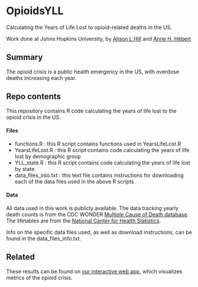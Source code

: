 # OpioidsYLL
Calculating the Years of Life Lost to opioid-related deaths in the US.

Work done at Johns Hopkins University, by <a href="https://alsnhll.github.io">Alison L Hill</a> and <a href="https://annehebert.github.io">Anne H. Hébert</a>

## Summary
The opioid crisis is a public health emergency in the US, with overdose deaths increasing each year.

## Repo contents
This repository contains R code calculating the years of life lost to the opioid crisis in the US. 

#### Files
<ul>
  <li>functions.R : this R script contains functions used in YearsLifeLost.R </li>
  <li>YearsLifeLost.R : this R script contains code calculating the years of life lost by demographic group </li>
  <li>YLL_state.R : this R script contains code calculating the years of life lost by state </li>
  <li>data_files_into.txt : this text file contains instructions for downloading each of the data files used in the above R scripts</li>
</ul>

#### Data
All data used in this work is publicly available. The data tracking yearly death counts is from the CDC WONDER <a href="https://wonder.cdc.gov/mcd-icd10-expanded.html">Multiple Cause of Death database</a>. The lifetables are from the <a href="https://www.cdc.gov/nchs/nvss/life-expectancy.htm">National Center for Health Statistics</a>.

Info on the specific data files used, as well as download instructions, can be found in the data_files_info.txt.

## Related
These results can be found on <a href="https://annehebert.github.io/dashboard.html">our interactive web app</a>, which visualizes metrics of the opioid crisis.
